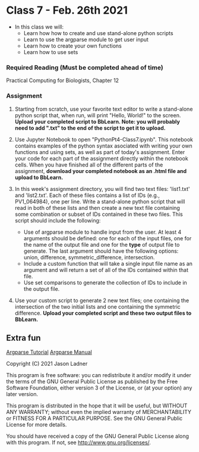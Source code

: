 # Class 7 - Feb. 26th 2021
- In this class we will:
    - Learn how how to create and use stand-alone python scripts
    - Learn to use the argparse module to get user input
    - Learn how to create your own functions
    - Learn how to use sets

### Required Reading (**Must be completed ahead of time**)
Practical Computing for Biologists, Chapter 12

### Assignment

1. Starting from scratch, use your favorite text editor to write a stand-alone python script that, when run, will print "Hello, World!" to the screen. **Upload your completed script to BbLearn. Note: you will probably need to add ".txt" to the end of the script to get it to upload.**
2. Use Jupyter Notebook to open "PythonPt4-Class7.ipynb". This notebook contains examples of the python syntax asociated with writing your own functions and using sets, as well as part of today's assignment. Enter your code for each part of the assignment directly within the notebook cells. When you have finished all of the different parts of the assignment, **download your completed notebook as an .html file and upload to BbLearn.**
3. In this week's assignment directory, you will find two text files: 'list1.txt' and 'list2.txt'. Each of these files contains a list of IDs (e.g., PV1_064984), one per line. Write a stand-alone python script that will read in both of these lists and then create a new text file containing some combination or subset of IDs contained in these two files. This script should include the following:
    
    - Use of argparse module to handle input from the user. At least 4 arguments should be defined: one for each of the input files, one for the name of the output file and one for the **type** of output file to generate. The last argument should have the following options: union, difference, symmetric_difference, intersection.
    - Include a custom function that will take a single input file name as an argument and will return a set of all of the IDs contained within that file.
    - Use set comparisons to generate the collection of IDs to include in the output file. 
4. Use your custom script to generate 2 new text files; one containing the intersection of the two initial lists and one containing the symmetric difference. **Upload your completed script and these two output files to BbLearn.**

## Extra fun

[Argparse Tutorial](https://docs.python.org/3/howto/argparse.html)
[Argparse Manual](https://docs.python.org/3/library/argparse.html)

Copyright (C) 2021  Jason Ladner

This program is free software: you can redistribute it and/or modify
it under the terms of the GNU General Public License as published by
the Free Software Foundation, either version 3 of the License, or
(at your option) any later version.

This program is distributed in the hope that it will be useful,
but WITHOUT ANY WARRANTY; without even the implied warranty of
MERCHANTABILITY or FITNESS FOR A PARTICULAR PURPOSE.  See the
GNU General Public License for more details.

You should have received a copy of the GNU General Public License
along with this program.  If not, see <http://www.gnu.org/licenses/>.




